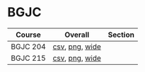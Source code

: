 # BGJC

| Course | Overall | Section |
| ------ | ------- | ------- |
| BGJC 204 | [csv](https://github.com/UCSD-Historical-Enrollment-Data/2024Fall/blob/main/overall/BGJC%20204.csv), [png](https://raw.githubusercontent.com/UCSD-Historical-Enrollment-Data/2024Fall/main/plot_overall/BGJC%20204.png), [wide](https://raw.githubusercontent.com/UCSD-Historical-Enrollment-Data/2024Fall/main/plot_overall_wide/BGJC%20204.png) |  |
| BGJC 215 | [csv](https://github.com/UCSD-Historical-Enrollment-Data/2024Fall/blob/main/overall/BGJC%20215.csv), [png](https://raw.githubusercontent.com/UCSD-Historical-Enrollment-Data/2024Fall/main/plot_overall/BGJC%20215.png), [wide](https://raw.githubusercontent.com/UCSD-Historical-Enrollment-Data/2024Fall/main/plot_overall_wide/BGJC%20215.png) |  |
